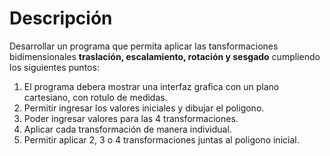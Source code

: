 # Descripción

Desarrollar un programa que permita aplicar las tansformaciones bidimensionales **traslación, escalamiento, rotación y sesgado** cumpliendo los siguientes puntos:

1. El programa debera mostrar una interfaz grafica con un plano cartesiano, con rotulo de medidas.
2. Permitir ingresar los valores iniciales y dibujar el poligono.
3. Poder ingresar valores para las 4 transformaciones.
4. Aplicar cada transformación de manera individual.
5. Permitir aplicar 2, 3 o 4 transformaciones juntas al poligono inicial.
